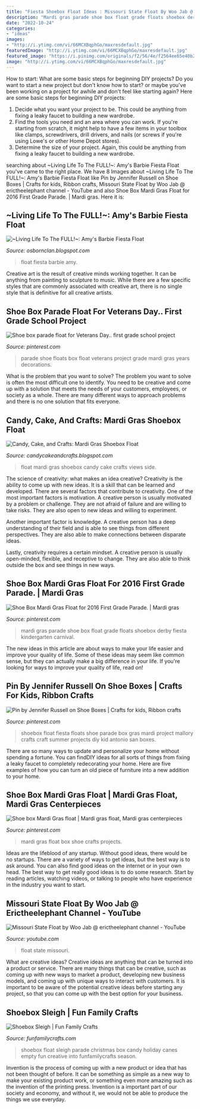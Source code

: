 ```yaml
---
title: "Fiesta Shoebox Float Ideas : Missouri State Float By Woo Jab @ Erictheelephant Channel"
description: "Mardi gras parade shoe box float grade floats shoebox derby fiesta kindergarten carnival"
date: "2022-10-24"
categories:
- "ideas"
images:
- "http://i.ytimg.com/vi/66MCXBqphGo/maxresdefault.jpg"
featuredImage: "http://i.ytimg.com/vi/66MCXBqphGo/maxresdefault.jpg"
featured_image: "https://i.pinimg.com/originals/f2/56/4e/f2564ee65e40b22636bbdad86f9fad45.jpg"
image: "http://i.ytimg.com/vi/66MCXBqphGo/maxresdefault.jpg"
---
```



How to start: What are some basic steps for beginning DIY projects?
Do you want to start a new project but don't know how to start? or maybe you've been working on a project for awhile and don't feel like starting again? Here are some basic steps for beginning DIY projects:
1. Decide what you want your project to be. This could be anything from fixing a leaky faucet to building a new wardrobe. 
2. Find the tools you need and an area where you can work. If you're starting from scratch, it might help to have a few items in your toolbox like clamps, screwdrivers, drill drivers, and nails (or screws if you're using Lowe's or other Home Depot stores). 
3. Determine the size of your project. Again, this could be anything from fixing a leaky faucet to building a new wardrobe. 

	

		
searching about ~Living Life To The FULL!~: Amy&#039;s Barbie Fiesta Float you've came to the right place. We have 8 Images about ~Living Life To The FULL!~: Amy&#039;s Barbie Fiesta Float like Pin by Jennifer Russell on Shoe Boxes | Crafts for kids, Ribbon crafts, Missouri State Float by Woo Jab @ erictheelephant channel - YouTube and also Shoe Box Mardi Gras Float for 2016 First Grade Parade. | Mardi gras. Here it is:
		
    
## ~Living Life To The FULL!~: Amy&#039;s Barbie Fiesta Float

<img loading=lazy src="https://3.bp.blogspot.com/_T6HKosFTt9Y/S877Y7ArO2I/AAAAAAAABLg/2SbIWgL6nRM/s1600/DSC07315.JPG" onerror="this.onerror=null;this.src='https://tse3.mm.bing.net/th?id=OIP.GnHbccJPuhuv7uFzxo9EVgHaJ4&amp;pid=15.1';" alt="~Living Life To The FULL!~: Amy&#039;s Barbie Fiesta Float">

_Source: osbornclan.blogspot.com_

>float fiesta barbie amy. 

	

Creative art is the result of creative minds working together. It can be anything from painting to sculpture to music. While there are a few specific styles that are commonly associated with creative art, there is no single style that is definitive for all creative artists.

    
## Shoe Box Parade Float For Veterans Day.. First Grade School Project

<img loading=lazy src="https://s-media-cache-ak0.pinimg.com/736x/28/4b/72/284b72dab54e7d6f721a86f3cf554f1f.jpg" onerror="this.onerror=null;this.src='https://tse1.mm.bing.net/th?id=OIP.DYBSD14GSqn17bo5k1AmYgHaJ3&amp;pid=15.1';" alt="Shoe box parade float for Veterans Day.. first grade school project">

_Source: pinterest.com_

>parade shoe floats box float veterans project grade mardi gras years decorations. 

	

What is the problem that you want to solve?
The problem you want to solve is often the most difficult one to identify. You need to be creative and come up with a solution that meets the needs of your customers, employees, or society as a whole. There are many different ways to approach problems and there is no one solution that fits everyone.

    
## Candy, Cake, And Crafts: Mardi Gras Shoebox Float

<img loading=lazy src="http://3.bp.blogspot.com/-SQXdrRB6z0c/TzyW6q6VQfI/AAAAAAAAAeo/vvRTmWn6aPM/s1600/IMG_20120214_210356.jpg" onerror="this.onerror=null;this.src='https://tse1.mm.bing.net/th?id=OIP.Fw8NdwHpDXSmdzrUfHBFOAHaJ4&amp;pid=15.1';" alt="Candy, Cake, and Crafts: Mardi Gras Shoebox Float">

_Source: candycakeandcrafts.blogspot.com_

>float mardi gras shoebox candy cake crafts views side. 

	

The science of creativity: what makes an idea creative?
Creativity is the ability to come up with new ideas. It is a skill that can be learned and developed. There are several factors that contribute to creativity.
One of the most important factors is motivation. A creative person is usually motivated by a problem or challenge. They are not afraid of failure and are willing to take risks. They are also open to new ideas and willing to experiment.

Another important factor is knowledge. A creative person has a deep understanding of their field and is able to see things from different perspectives. They are also able to make connections between disparate ideas.

Lastly, creativity requires a certain mindset. A creative person is usually open-minded, flexible, and receptive to change. They are also able to think outside the box and see things in new ways.

    
## Shoe Box Mardi Gras Float For 2016 First Grade Parade. | Mardi Gras

<img loading=lazy src="https://i.pinimg.com/originals/5a/b0/7b/5ab07b9a4ee1def5d09032e7a2ec4359.jpg" onerror="this.onerror=null;this.src='https://tse4.mm.bing.net/th?id=OIP.mBQ2P8-8BxxIQsV8cjYNSAHaFj&amp;pid=15.1';" alt="Shoe Box Mardi Gras Float for 2016 First Grade Parade. | Mardi gras">

_Source: pinterest.com_

>mardi gras parade shoe box float grade floats shoebox derby fiesta kindergarten carnival. 

	

The new ideas in this article are about ways to make your life easier and improve your quality of life. Some of these ideas may seem like common sense, but they can actually make a big difference in your life. If you're looking for ways to improve your quality of life, read on!

    
## Pin By Jennifer Russell On Shoe Boxes | Crafts For Kids, Ribbon Crafts

<img loading=lazy src="https://i.pinimg.com/originals/5e/87/da/5e87dac79c1d814e34a2f0833acefaf7.jpg" onerror="this.onerror=null;this.src='https://tse3.mm.bing.net/th?id=OIP.aXrmC17es4csky9N70QIpAHaJ4&amp;pid=15.1';" alt="Pin by Jennifer Russell on Shoe Boxes | Crafts for kids, Ribbon crafts">

_Source: pinterest.com_

>shoebox float fiesta floats shoe parade box gras mardi project mallory crafts craft summer projects diy kid antonio san boxes. 

	

There are so many ways to update and personalize your home without spending a fortune. You can findDIY ideas for all sorts of things from fixing a leaky faucet to completely redecorating your home. Here are five examples of how you can turn an old piece of furniture into a new addition to your home.

    
## Shoe Box Mardi Gras Float | Mardi Gras Float, Mardi Gras Centerpieces

<img loading=lazy src="https://i.pinimg.com/originals/f2/56/4e/f2564ee65e40b22636bbdad86f9fad45.jpg" onerror="this.onerror=null;this.src='https://tse1.mm.bing.net/th?id=OIP.6vF8PWt8N5T-Cjy6vietoAHaJ4&amp;pid=15.1';" alt="Shoe box Mardi Gras float | Mardi gras float, Mardi gras centerpieces">

_Source: pinterest.com_

>mardi gras float box shoe crafts projects. 

	

Ideas are the lifeblood of any startup. Without good ideas, there would be no startups. There are a variety of ways to get ideas, but the best way is to ask around. You can also find good ideas on the internet or in your own head. The best way to get really good ideas is to do some research. Start by reading articles, watching videos, or talking to people who have experience in the industry you want to start.

    
## Missouri State Float By Woo Jab @ Erictheelephant Channel - YouTube

<img loading=lazy src="http://i.ytimg.com/vi/66MCXBqphGo/maxresdefault.jpg" onerror="this.onerror=null;this.src='https://tse1.mm.bing.net/th?id=OIP.XtH3vucsxRuR2_NvqTeFWgHaEK&amp;pid=15.1';" alt="Missouri State Float by Woo Jab @ erictheelephant channel - YouTube">

_Source: youtube.com_

>float state missouri. 

	

What are creative ideas?
Creative ideas are anything that can be turned into a product or service. There are many things that can be creative, such as coming up with new ways to market a product, developing new business models, and coming up with unique ways to interact with customers. It is important to be aware of the potential creative ideas before starting any project, so that you can come up with the best option for your business.

    
## Shoebox Sleigh | Fun Family Crafts

<img loading=lazy src="https://funfamilycrafts.com/wp-content/uploads/2015/06/IMG_8062.jpg" onerror="this.onerror=null;this.src='https://tse1.mm.bing.net/th?id=OIP.CI8H55hINpEf8Wo3uBwFcQHaGB&amp;pid=15.1';" alt="Shoebox Sleigh | Fun Family Crafts">

_Source: funfamilycrafts.com_

>shoebox float sleigh parade christmas box candy holiday canes empty fun creative into funfamilycrafts season. 

	

Invention is the process of coming up with a new product or idea that has not been thought of before. It can be something as simple as a new way to make your existing product work, or something even more amazing such as the invention of the printing press. Invention is a important part of our society and economy, and without it, we would not be able to produce the things we use everyday.

